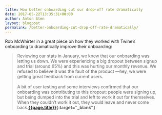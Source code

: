 ```yaml
---
title: How better onboarding cut our drop-off rate dramatically
date: 2017-05-22T13:35:31+00:00
author: Anton Sten
layout: blogpost
permalink: /better-onboarding-cut-drop-off-rate-dramatically/
---
```

Rob McWhirter in a great piece on how they worked with Twine’s onboarding to dramatically improve their onboarding:

>Reviewing our stats in January, we knew that our onboarding was letting us down. We were experiencing a big dropout between signup and trial (around 65%) and this was hurting our monthly revenue. We refused to believe it was the fault of the product —hey, we were getting great feedback from current users.<br /><br />A bit of user testing and some interviews confirmed that our onboarding was contributing to this dropout: people were signing up, but being dumped into the trial and left to work it out for themselves. When they couldn’t work it out, they would leave and never come back.**[{{page.title}}](https://blog.prototypr.io/ux-writing-how-better-onboarding-cut-our-drop-off-rate-by-45-44e1da0e4d9){:target="_blank"}**
